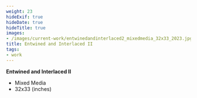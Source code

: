```yaml
---
weight: 23
hideExif: true
hideDate: true
hideTitle: true
images:
- /images/current-work/entwinedandinterlaced2_mixedmedia_32x33_2023.jpg
title: Entwined and Interlaced II
tags:
- work
---
```

**Entwined and Interlaced II**
- Mixed Media
- 32x33 (inches)